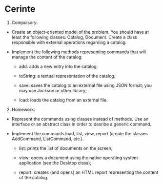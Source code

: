 # Cerinte

1. Compulsory:

* Create an object-oriented model of the problem. You should have at least the following classes: Catalog, Document. Create a class responsible with external operations regarding a catalog.
* Implement the following methods representing commands that will manage the content of the catalog:

    * add: adds a new entry into the catalog;
    
    * toString: a textual representation of the catalog;
    
    * save: saves the catalog to an external file using JSON format; you may use Jackson or other library;
    
    * load: loads the catalog from an external file.

2. Homework:

* Represent the commands using classes instead of methods. Use an interface or an abstract class in order to desribe a generic command.

* Implement the commands load, list, view, report (create the classes AddCommand, ListCommand, etc.).
    
    * list: prints the list of documents on the screen;
    
    * view: opens a document using the native operating system application (see the Desktop class);
    
    * report: creates (and opens) an HTML report representing the content of the catalog.